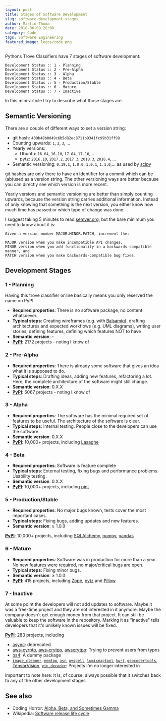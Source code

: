 ```yaml
---
layout: post
title: Stages of Software Development
slug: software-development-stages
author: Martin Thoma
date: 2018-06-09 20:00
category: Code
tags: Software Engineering
featured_image: logos/code.png
---
```

Pythons Trove Classifiers have 7 stages of software development:

```text
Development Status :: 1 - Planning
Development Status :: 2 - Pre-Alpha
Development Status :: 3 - Alpha
Development Status :: 4 - Beta
Development Status :: 5 - Production/Stable
Development Status :: 6 - Mature
Development Status :: 7 - Inactive
```

In this mini-article I try to describe what those stages are.


## Semantic Versioning

There are a couple of different ways to set a version string:

* git hash: `409b48b0d49c6b5d82ec8711b9341fc99b31ff98`
* Counting upwards: `1`, `2`, `3`, ...
* Yearly versions:
    * Ubuntu: `16.04`, `16.10`, `17.04`, `17.10`, ...
    * [pytz](https://pypi.org/project/pytz/): `2016.10`, `2017.2`, `2017.3`, `2018.3`, `2018.4`, ...
* Semantic versioning: `0.19.1`, `1.0.0`, `1.0.1`, `1.1.0`,... as used by [scipy](https://github.com/scipy/scipy/releases)

git hashes are only there to have an identifier for a commit which can be
(ab)used as a version string. The other versioning ways are better because
you can directly see which version is more recent.

Yearly versions and semantic versioning are better than simply counting
upwards, because the version string carries additional information. Instead of
only knowing that something is the next version, you either know how much time
has passed or which type of change was done.

I suggest taking 5 minutes to read [semver.org](https://semver.org), but the
bare minimum you need to know about it is:

```text
Given a version number MAJOR.MINOR.PATCH, increment the:

MAJOR version when you make incompatible API changes,
MINOR version when you add functionality in a backwards-compatible manner, and
PATCH version when you make backwards-compatible bug fixes.
```


## Development Stages

### 1 - Planning
Having this trove classifier online basically means you only reserved the name
on PyPI.

* **Required properties**: There is no software package, no content whatsoever.
* **Typical steps**: Creating wireframes (e.g. with [Balsamiq](https://balsamiq.com)),
  drafting architectures and expected workflows (e.g. UML diagrams), writing user
  stories, defining features, defining which features NOT to have
* **Semantic version**: -
* **[PyPI](https://pypi.org/search/?q=&o=&c=Development+Status+%3A%3A+1+-+Planning)**: 2172 projects - noting I know of


### 2 - Pre-Alpha

* **Required properties**: There is already some software that gives an idea what
  it is supposed to do.
* **Typical steps**: Drafting ideas, adding new features, refactoring a lot.
  Here, the complete architecture of the software might still change.
* **Semantic version**: 0.X.X
* **[PyPI](https://pypi.org/search/?q=&o=&c=Development+Status+%3A%3A+2+-+Pre-Alpha)**: 5067 projects - noting I know of


### 3 - Alpha

* **Required properties**: The software has the minimal required set of features
  to be useful. The architecture of the software is clear.
* **Typical steps**: Internal testing. People close to the developers can use
  the software.
* **Semantic version**: 0.X.X
* **[PyPI](https://pypi.org/search/?q=&o=&c=Development+Status+%3A%3A+3+-+Alpha)**: 10,000+ projects, including [Lasagne](https://pypi.org/project/Lasagne/)


### 4 - Beta

* **Required properties**: Software is feature complete
* **Typical steps**: External testing, fixing bugs and performance problems.
  Usability testing.
* **Semantic version**: 0.X.X
* **[PyPI](https://pypi.org/search/?q=&o=&c=Development+Status+%3A%3A+4+-+Beta)**: 10,000+ projects, including [pint](https://pypi.org/project/Pint/)


### 5 - Production/Stable

* **Required properties**: No major bugs known, tests cover the most important
  cases.
* **Typical steps**: Fixing bugs, adding updates and new features.
* **Semantic version**: ≥ 1.0.0

**[PyPI](https://pypi.org/search/?q=&o=&c=Development+Status+%3A%3A+5+-+Production%2FStable)**: 10,000+ projects, including [SQLAlchemy](https://pypi.org/project/SQLAlchemy/), [numpy](https://pypi.org/project/numpy/), [pandas](https://pypi.org/project/pandas/)


### 6 - Mature

* **Required properties**: Software was in production for more than a year. No
  new features were required, no major/critical bugs are open.
* **Typical steps**: Fixing minor bugs.
* **Semantic version**: ≥ 1.0.0
* **[PyPI](https://pypi.org/search/?c=Development+Status+%3A%3A+6+-+Mature)**: 415 projects, including [Zope](https://en.wikipedia.org/wiki/Zope), [pytz](https://pypi.org/project/pytz/) and [Pillow](https://pypi.org/project/Pillow/)


### 7 - Inactive
At some point the developers will not add updates to software. Maybe it was a
free-time project and they are not interested in it anymore. Maybe the company
doesn't get enough money from that project. It can still be valuable to keep
the software in the repository. Marking it as "inactive" tells developers that
it's unlikely known issues will be fixed.

**[PyPI](https://pypi.org/search/?q=&o=&c=Development+Status+%3A%3A+7+-+Inactive)**: 283 projects, including

* [async](https://pypi.org/project/async/): deprecated
* [aws-cyrpto](https://pypi.org/project/aws-cyrpto/), [aws-crytpo](https://pypi.org/project/aws-crytpo/), [awscrytpo](https://pypi.org/project/awscrytpo/): Trying to prevent users from typos
* [bs4](https://pypi.org/project/bs4/): A dummy package
* [`image_cleaner`](https://pypi.org/project/image_cleaner/), [`memtop`](https://pypi.org/project/memtop/), [`asr`](https://pypi.org/project/asr/), [`pyspell`](https://pypi.org/project/pyspell/), [`lumixmaptool`](https://pypi.org/project/lumixmaptool/), [`hwrt`](https://pypi.org/project/hwrt/), [`geocodertools`](https://pypi.org/project/geocodertools/), [TensorVision](https://github.com/TensorVision/TensorVision), [`vin_decoder`](): Projects I'm no longer interested in

Important to note here: It is, of course, always possible that it switches back
to any of the other development stages


## See also

* Coding Horror: [Alpha, Beta, and Sometimes Gamma](https://blog.codinghorror.com/alpha-beta-and-sometimes-gamma/)
* Wikipedia: [Software release life cycle](https://en.wikipedia.org/wiki/Software_release_life_cycle)

